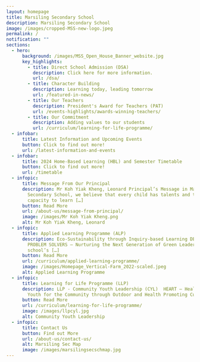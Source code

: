 ```yaml
---
layout: homepage
title: Marsiling Secondary School
description: Marsiling Secondary School
image: /images/cropped-MSS-new-logo.jpeg
permalink: /
notification: ""
sections:
  - hero:
      background: /images/MSS_Open_House_Banner_website.jpg
      key_highlights:
        - title: Direct School Admission (DSA)
          description: Click here for more information.
          url: /dsa/
        - title: Character Building
          description: Learning today, leading tomorrow
          url: /featured-in-news/
        - title: Our Teachers
          description: President's Award for Teachers (PAT)
          url: /events-highlights/awards-winning-teachers/
        - title: Our Commitment
          description: Adding values to our students
          url: /curriculum/learning-for-life-programme/
  - infobar:
      title: Latest Information and Upcoming Events
      button: Click to find out more!
      url: /latest-information-and-events
  - infobar:
      title: 2024 Home-Based Learning (HBL) and Semester Timetable
      button: Click to find out more!
      url: /timetable
  - infopic:
      title: Message From Our Principal
      description: Mr Koh Yiak Kheng, Leonard Principal’s Message in Marsiling
        Secondary School, we believe that every child has talents and the
        capacity to learn […]
      button: Read More
      url: /about-us/message-from-principal/
      image: /images/Mr Koh Yiak Kheng.png
      alt: Mr Koh Yiak Kheng, Leonard
  - infopic:
      title: Applied Learning Programme (ALP)
      description: Eco-Sustainability through Inquiry-based Learning DEVELOPING FUTURE
        PROBLEM SOLVERS – Nurturing the Next Generation of Green Leaders. The
        school’s […]
      button: Read More
      url: /curriculum/applied-learning-programme/
      image: /images/Homepage_Vertical-Farm_2022-scaled.jpeg
      alt: Applied Learning Programme
  - infopic:
      title: Learning for Life Programme (LLP)
      description: LLP - Community Youth Leadership (CYL)  HEART – Healthy and Active
        Youth for the Community through Outdoor and Health Promoting Curriculum
      button: Read More
      url: /curriculum/learning-for-life-programme/
      image: /images/llpcyl.jpg
      alt: Community Youth Leadership
  - infopic:
      title: Contact Us
      button: Find out More
      url: /about-us/contact-us/
      alt: Marsiling Sec Map
      image: /images/marsilingsecschmap.jpg
---
```

